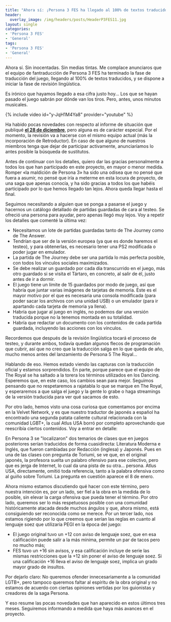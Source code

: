 ```yaml
---
title: "Ahora sí: ¡Persona 3 FES ha llegado al 100% de textos traducidos!"
header:
  overlay_image: /img/headers/posts/HeaderP3FES11.jpg
layout: single
categories:
- 'Persona 3 FES'
- 'General'
tags:
- 'Persona 3 FES'
- 'General'
---
```


Ahora sí. Sin inocentadas. Sin medias tintas. Me complace anunciaros que el equipo de fantraducción de Persona 3 FES 
ha terminado la fase de traducción del juego, llegando al 100% de textos traducidos, y se dispone a iniciar la fase 
de revisión lingüística.

Es irónico que hayamos llegado a esa cifra justo hoy... Los que se hayan pasado el juego sabrán por dónde van los tiros.
Pero, antes, unos minutos musicales.

{% include video id="y-JqH1M4Ya8" provider="youtube" %}

Ha habido pocas novedades con respecto al informe de situación que publiqué **[el 28 de diciembre](/2019/12/28/hemos-llegado-100-textos-traducidos/)**, pero alguna es de
carácter especial. Por el momento, la revisión va a hacerse con el mismo equipo actual (más la incorporación de Retroductor). En caso 
de que alguno de nuestros miembros tenga que dejar de participar activamente, anunciaríamos lo antes posible la búsqueda de sustitutos.

Antes de continuar con los detalles, quiero dar las gracias personalmente a todos los que han participado en este proyecto, en mayor
o menor medida. Romper «la maldición de Persona 3» ha sido una odisea que no pensé que fuera a asumir, no pensé que iría a meterme en
esta locura de proyecto, de una saga que apenas conocía, y ha sido gracias a todos los que habéis participado por lo que hemos llegado
tan lejos. Ahora queda llegar hasta el final.

<!--more-->

Seguimos necesitando a alguien que se ponga a pasarse el juego y hacernos un catálogo detallado de partidas guardadas de cara al testeo.
Se ofreció una persona para ayudar, pero apenas llegó muy lejos. Voy a repetir los detalles que comenté la última vez:

 - Necesitamos un lote de partidas guardadas tanto de The Journey como de The Answer.
 - Tendrían que ser de la versión europea (ya que es donde haremos el testeo), y para obtenerlas, es necesario tener una PS2 modificada 
 o poder jugar en emulador.
 - La partida de The Journey debe ser una partida lo más perfecta posible, con todos los vínculos sociales maximizados.
 - Se debe realizar un guardado por cada día transcurrido en el juego, más otro guardado si se visita el Tártaro, en concreto, al salir de él, 
 justo antes de ir a dormir.
 - El juego tiene un límite de 15 guardados por modo de juego, así que habría que juntar varias imágenes de tarjetas de memoria. Este es el 
 mayor motivo por el que es necesaria una consola modificada (para poder sacar los archivos con una unidad USB) o un emulador (para ir apartando 
 cada tarjeta de memoria ya llena).
 - Habría que jugar al juego en inglés, no podemos dar una versión traducida porque no la tenemos montada en su totalidad.
 - Habría que redactar un documento con los contenidos de cada partida guardada, incluyendo las acciones con los vínculos.

Recordemos que después de la revisión lingüística tocará el proceso de testeo, y durante ambos, todavía quedan algunos flecos de programación
que cubrir, así que no creo que la traducción salga en lo que queda de año, mucho menos antes del lanzamiento de Persona 5 The Royal...

Hablando de eso. Hemos estado viendo las capturas con la traducción oficial y estamos sorprendidos. En parte, porque parece que el equipo de
The Royal se ha saltado a la torera los términos utilizados en los Dancing. Esperemos que, en este caso, los cambios sean para mejor. Seguimos
pensando que no respetaremos a rajatabla lo que se marque en The Royal, y esperaremos a que salga el juego y la gente lo grabe o haga streamings
de la versión traducida para ver qué sacamos de esto.

Por otro lado, hemos visto una cosa curiosa que comentamos por encima en la Velvet Network, y es que nuestro traductor de japonés a español ha
encontrado una segunda patata caliente cultural relacionada con la comunidad LGBT+, la cual Atlus USA borró por completo aprovechando que reescribía
ciertos contenidos. Voy a entrar en detalle:

En Persona 3 se "localizaron" dos temarios de clases que en juegos posteriores serían traducidos de forma cuasidirecta: Literatura Moderna e Inglés, 
que fueron cambiadas por Redacción (inglesa) y Japonés. Pues en una de las clases con pregunta de Toriumi, se ve que, en el original japonés,
la profesora suelta un palabro ofensivo para ese colectivo, pero que es jerga de Internet, lo cual da una pista de su otra... persona. Atlus USA,
directamente, omitió toda referencia, tanto a la palabra ofensiva como al guiño sobre Toriumi. La pregunta en cuestión aparece el 8 de enero.

Ahora mismo estamos discutiendo qué hacer con este término, pero nuestra intención es, por un lado, ser fiel a la obra en la medida de lo posible, 
sin elevar la carga ofensiva que pueda tener el término. Por otro lado, queremos ser lo más respetuosos posible con una comunidad históricamente 
atacada desde muchos ángulos y que, ahora mismo, está consiguiendo ser reconocida como se merece. Por un tercer lado, nos estamos rigiendo por lo 
que creemos que serían las reglas en cuanto al lenguaje soez que utilizaría PEGI en la época del juego:
 - El juego original tuvo un +12 con aviso de lenguaje soez, que en esa calificación puede salir a la más mínima, permite un par de tacos pero no mucho más;
 - FES tuvo un +16 sin avisos, y esa calificación incluye de serie las mismas restricciones que la +12 sin poner el aviso de lenguaje soez.
   Si una calificación +16 lleva el aviso de lenguaje soez, implica un grado mayor grado de insultos.

Por dejarlo claro: No queremos ofender innecesariamente a la comunidad LGTB+, pero tampoco queremos faltar al espíritu de la obra original y no
estamos de acuerdo con ciertas opiniones vertidas por los guionistas y creadores de la saga Persona.

Y eso resume las pocas novedades que han aparecido en estos últimos tres meses. Seguiremos informando a medida que haya más avances en el proyecto.